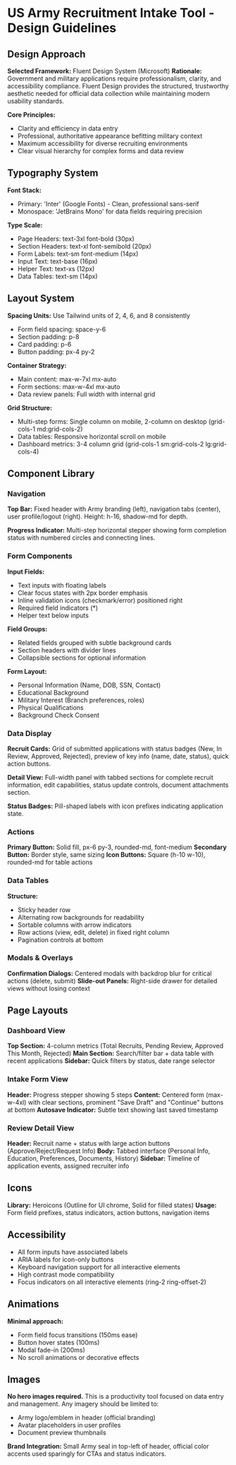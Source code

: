 # US Army Recruitment Intake Tool - Design Guidelines

## Design Approach

**Selected Framework:** Fluent Design System (Microsoft)
**Rationale:** Government and military applications require professionalism, clarity, and accessibility compliance. Fluent Design provides the structured, trustworthy aesthetic needed for official data collection while maintaining modern usability standards.

**Core Principles:**
- Clarity and efficiency in data entry
- Professional, authoritative appearance befitting military context
- Maximum accessibility for diverse recruiting environments
- Clear visual hierarchy for complex forms and data review

## Typography System

**Font Stack:**
- Primary: 'Inter' (Google Fonts) - Clean, professional sans-serif
- Monospace: 'JetBrains Mono' for data fields requiring precision

**Type Scale:**
- Page Headers: text-3xl font-bold (30px)
- Section Headers: text-xl font-semibold (20px)
- Form Labels: text-sm font-medium (14px)
- Input Text: text-base (16px)
- Helper Text: text-xs (12px)
- Data Tables: text-sm (14px)

## Layout System

**Spacing Units:** Use Tailwind units of 2, 4, 6, and 8 consistently
- Form field spacing: space-y-6
- Section padding: p-8
- Card padding: p-6
- Button padding: px-4 py-2

**Container Strategy:**
- Main content: max-w-7xl mx-auto
- Form sections: max-w-4xl mx-auto
- Data review panels: Full width with internal grid

**Grid Structure:**
- Multi-step forms: Single column on mobile, 2-column on desktop (grid-cols-1 md:grid-cols-2)
- Data tables: Responsive horizontal scroll on mobile
- Dashboard metrics: 3-4 column grid (grid-cols-1 sm:grid-cols-2 lg:grid-cols-4)

## Component Library

### Navigation
**Top Bar:** Fixed header with Army branding (left), navigation tabs (center), user profile/logout (right). Height: h-16, shadow-md for depth.

**Progress Indicator:** Multi-step horizontal stepper showing form completion status with numbered circles and connecting lines.

### Form Components
**Input Fields:**
- Text inputs with floating labels
- Clear focus states with 2px border emphasis
- Inline validation icons (checkmark/error) positioned right
- Required field indicators (*)
- Helper text below inputs

**Field Groups:**
- Related fields grouped with subtle background cards
- Section headers with divider lines
- Collapsible sections for optional information

**Form Layout:**
- Personal Information (Name, DOB, SSN, Contact)
- Educational Background
- Military Interest (Branch preferences, roles)
- Physical Qualifications
- Background Check Consent

### Data Display
**Recruit Cards:** Grid of submitted applications with status badges (New, In Review, Approved, Rejected), preview of key info (name, date, status), quick action buttons.

**Detail View:** Full-width panel with tabbed sections for complete recruit information, edit capabilities, status update controls, document attachments section.

**Status Badges:** Pill-shaped labels with icon prefixes indicating application state.

### Actions
**Primary Button:** Solid fill, px-6 py-3, rounded-md, font-medium
**Secondary Button:** Border style, same sizing
**Icon Buttons:** Square (h-10 w-10), rounded-md for table actions

### Data Tables
**Structure:**
- Sticky header row
- Alternating row backgrounds for readability
- Sortable columns with arrow indicators
- Row actions (view, edit, delete) in fixed right column
- Pagination controls at bottom

### Modals & Overlays
**Confirmation Dialogs:** Centered modals with backdrop blur for critical actions (delete, submit)
**Slide-out Panels:** Right-side drawer for detailed views without losing context

## Page Layouts

### Dashboard View
**Top Section:** 4-column metrics (Total Recruits, Pending Review, Approved This Month, Rejected)
**Main Section:** Search/filter bar + data table with recent applications
**Sidebar:** Quick filters by status, date range selector

### Intake Form View
**Header:** Progress stepper showing 5 steps
**Content:** Centered form (max-w-4xl) with clear sections, prominent "Save Draft" and "Continue" buttons at bottom
**Autosave Indicator:** Subtle text showing last saved timestamp

### Review Detail View
**Header:** Recruit name + status with large action buttons (Approve/Reject/Request Info)
**Body:** Tabbed interface (Personal Info, Education, Preferences, Documents, History)
**Sidebar:** Timeline of application events, assigned recruiter info

## Icons
**Library:** Heroicons (Outline for UI chrome, Solid for filled states)
**Usage:** Form field prefixes, status indicators, action buttons, navigation items

## Accessibility
- All form inputs have associated labels
- ARIA labels for icon-only buttons
- Keyboard navigation support for all interactive elements
- High contrast mode compatibility
- Focus indicators on all interactive elements (ring-2 ring-offset-2)

## Animations
**Minimal approach:**
- Form field focus transitions (150ms ease)
- Button hover states (100ms)
- Modal fade-in (200ms)
- No scroll animations or decorative effects

## Images
**No hero images required.** This is a productivity tool focused on data entry and management. Any imagery should be limited to:
- Army logo/emblem in header (official branding)
- Avatar placeholders in user profiles
- Document preview thumbnails

**Brand Integration:** Small Army seal in top-left of header, official color accents used sparingly for CTAs and status indicators.